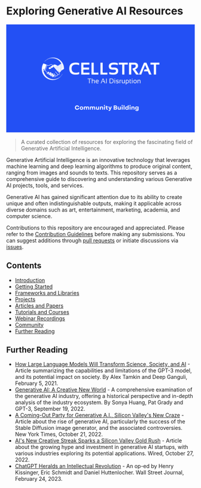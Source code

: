# Exploring Generative AI Resources
![Cellstrat AI](/images/Celllstrat_Community.png)
> A curated collection of resources for exploring the fascinating field of Generative Artificial Intelligence.

Generative Artificial Intelligence is an innovative technology that leverages machine learning and deep learning algorithms to produce original content, ranging from images and sounds to texts. This repository serves as a comprehensive guide to discovering and understanding various Generative AI projects, tools, and services.

Generative AI has gained significant attention due to its ability to create unique and often indistinguishable outputs, making it applicable across diverse domains such as art, entertainment, marketing, academia, and computer science.

Contributions to this repository are encouraged and appreciated. Please refer to the [Contribution Guidelines](CONTRIBUTING.md) before making any submissions. You can suggest additions through [pull requests](https://github.com/your-username/exploring-generative-ai-resources/pulls) or initiate discussions via [issues](https://github.com/your-username/exploring-generative-ai-resources/issues).

## Contents

- [Introduction](#introduction)
- [Getting Started](#getting-started)
- [Frameworks and Libraries](#frameworks-and-libraries)
- [Projects](#projects)
- [Articles and Papers](#articles-and-papers)
- [Tutorials and Courses](#tutorials-and-courses)
- [Webinar Recordings](#video-tutorials-and-courses)
- [Community](#community)
- [Further Reading](#further-reading)

## Further Reading

- [How Large Language Models Will Transform Science, Society, and AI](https://hai.stanford.edu/news/how-large-language-models-will-transform-science-society-and-ai) - Article summarizing the capabilities and limitations of the GPT-3 model, and its potential impact on society. By Alex Tamkin and Deep Ganguli, February 5, 2021.
- [Generative AI: A Creative New World](https://www.sequoiacap.com/article/generative-ai-a-creative-new-world/) - A comprehensive examination of the generative AI industry, offering a historical perspective and in-depth analysis of the industry ecosystem. By Sonya Huang, Pat Grady and GPT-3, September 19, 2022.
- [A Coming-Out Party for Generative A.I., Silicon Valley's New Craze](https://www.nytimes.com/2022/10/21/technology/generative-ai.html) - Article about the rise of generative AI, particularly the success of the Stable Diffusion image generator, and the associated controversies. New York Times, October 21, 2022.
- [AI's New Creative Streak Sparks a Silicon Valley Gold Rush](https://www.wired.com/story/ais-new-creative-streak-sparks-a-silicon-valley-gold-rush/) - Article about the growing hype and investment in generative AI startups, with various industries exploring its potential applications. Wired, October 27, 2022.
- [ChatGPT Heralds an Intellectual Revolution](https://www.wsj.com/articles/artificial-intelligence-generative-ai-chatgpt-kissinger-84512912) - An op-ed by Henry Kissinger, Eric Schmidt and Daniel Huttenlocher. Wall Street Journal, February 24, 2023.
